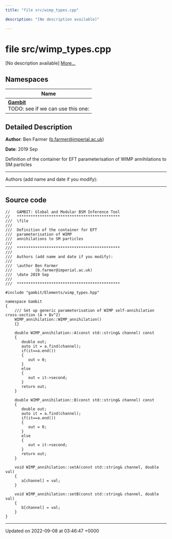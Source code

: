 ```yaml
---
title: "file src/wimp_types.cpp"

description: "[No description available]"

---
```


# file src/wimp_types.cpp

[No description available] [More...](#detailed-description)

## Namespaces

| Name           |
| -------------- |
| **[Gambit](/documentation/code/namespaces/namespacegambit/)** <br>TODO: see if we can use this one:  |

## Detailed Description


**Author**: Ben Farmer ([b.farmer@imperial.ac.uk](mailto:b.farmer@imperial.ac.uk)) 

**Date**: 2019 Sep

Definition of the container for EFT parameterisation of WIMP annihilations to SM particles



------------------

Authors (add name and date if you modify):



------------------




## Source code

```
//   GAMBIT: Global and Modular BSM Inference Tool
//   *********************************************
///  \file
///
///  Definition of the container for EFT 
///  parameterisation of WIMP
///  annihilations to SM particles
///
///  *********************************************
///
///  Authors (add name and date if you modify):
///
///  \author Ben Farmer
///          (b.farmer@imperial.ac.uk)
///  \date 2019 Sep
///
///  *********************************************

#include "gambit/Elements/wimp_types.hpp"

namespace Gambit
{
    /// Set up generic parameterisation of WIMP self-annihilation cross-section (A + Bv^2) 
    WIMP_annihilation::WIMP_annihilation()
    {}
    
    double WIMP_annihilation::A(const std::string& channel) const
    {
       double out;
       auto it = a.find(channel);
       if(it==a.end())
       {
          out = 0;
       }
       else
       {
          out = it->second;
       }
       return out;
    }

    double WIMP_annihilation::B(const std::string& channel) const
    {
       double out;
       auto it = a.find(channel);
       if(it==a.end())
       {
          out = 0;
       }
       else
       {
          out = it->second;
       }
       return out;
    }

    void WIMP_annihilation::setA(const std::string& channel, double val)
    {
       a[channel] = val;
    }

    void WIMP_annihilation::setB(const std::string& channel, double val)
    {
       b[channel] = val;
    }
}
```


-------------------------------

Updated on 2022-09-08 at 03:46:47 +0000
